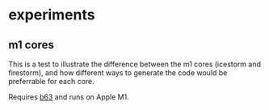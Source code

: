 # experiments

## m1 cores

This is a test to illustrate the difference between the m1 cores (icestorm and firestorm), and how different ways to generate the code would be preferrable for each core.

Requires [b63](https://github.com/okuvshynov/b63) and runs on Apple M1.
